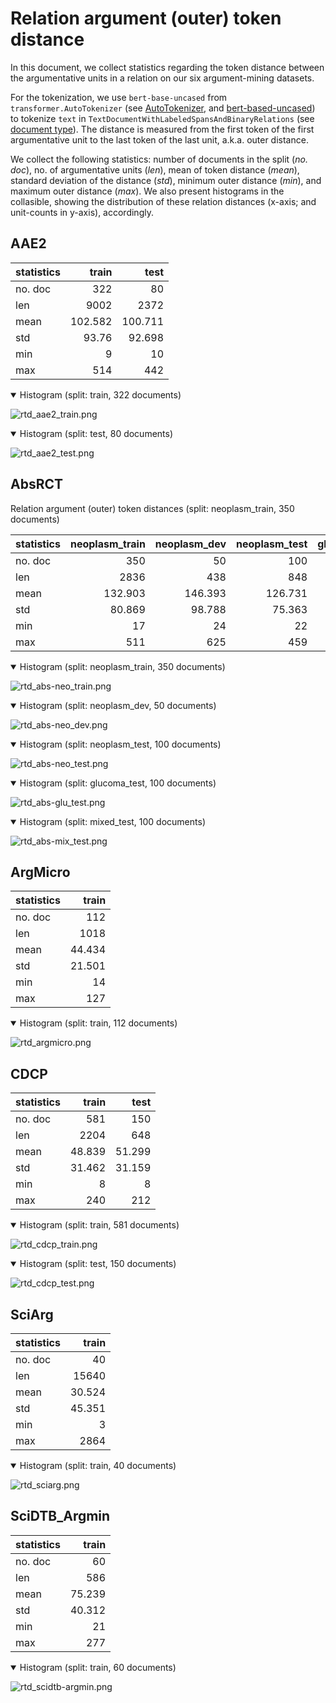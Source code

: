 # Relation argument (outer) token distance

In this document, we collect statistics regarding the token distance between the argumentative units in a relation on our six argument-mining datasets.

For the tokenization, we use `bert-base-uncased` from `transformer.AutoTokenizer` (see [AutoTokenizer](https://huggingface.co/docs/transformers/v4.37.1/en/model_doc/auto#transformers.AutoTokenizer), and [bert-based-uncased](https://huggingface.co/bert-base-uncased))
to tokenize `text` in `TextDocumentWithLabeledSpansAndBinaryRelations` (see [document type](https://github.com/ChristophAlt/pytorch-ie/blob/main/src/pytorch_ie/documents.py)).
The distance is measured from the first token of the first argumentative unit to the last token of the last unit, a.k.a. outer distance.

We collect the following statistics: number of documents in the split (*no. doc*), no. of argumentative units (*len*), mean of token distance (*mean*), standard deviation of the distance (*std*), minimum outer distance (*min*), and maximum outer distance (*max*).
We also present histograms in the collasible, showing the distribution of these relation distances (x-axis; and unit-counts in y-axis), accordingly.

## AAE2

| statistics |   train |    test |
| :--------- | ------: | ------: |
| no. doc    |     322 |      80 |
| len        |    9002 |    2372 |
| mean       | 102.582 | 100.711 |
| std        |   93.76 |  92.698 |
| min        |       9 |      10 |
| max        |     514 |     442 |

<details open>
  <summary>Histogram (split: train, 322 documents)</summary>

![rtd_aae2_train.png](img%2Frelation_token_distance%2Frtd_aae2_train.png)

</details>
  <details open>
  <summary>Histogram (split: test, 80 documents)</summary>

![rtd_aae2_test.png](img%2Frelation_token_distance%2Frtd_aae2_test.png)

</details>

## AbsRCT

Relation argument (outer) token distances (split: neoplasm_train, 350 documents)

| statistics | neoplasm_train | neoplasm_dev | neoplasm_test | glaucoma_test | mixed_test |
| :--------- | -------------: | -----------: | ------------: | ------------: | ---------: |
| no. doc    |            350 |           50 |           100 |           100 |        100 |
| len        |           2836 |          438 |           848 |           734 |        658 |
| mean       |        132.903 |      146.393 |       126.731 |       159.166 |    145.067 |
| std        |         80.869 |       98.788 |        75.363 |        83.885 |     77.921 |
| min        |             17 |           24 |            22 |            26 |         23 |
| max        |            511 |          625 |           459 |           488 |        459 |

<details open>
  <summary>Histogram (split: neoplasm_train, 350 documents)</summary>

![rtd_abs-neo_train.png](img%2Frelation_token_distance%2Frtd_abs-neo_train.png)

</details>
  <details open>
  <summary>Histogram (split: neoplasm_dev, 50 documents)</summary>

![rtd_abs-neo_dev.png](img%2Frelation_token_distance%2Frtd_abs-neo_dev.png)

</details>
  <details open>
  <summary>Histogram (split: neoplasm_test, 100 documents)</summary>

![rtd_abs-neo_test.png](img%2Frelation_token_distance%2Frtd_abs-neo_test.png)

</details>
  <details open>
  <summary>Histogram (split: glucoma_test, 100 documents)</summary>

![rtd_abs-glu_test.png](img%2Frelation_token_distance%2Frtd_abs-glu_test.png)

</details>
  <details open>
  <summary>Histogram (split: mixed_test, 100 documents)</summary>

![rtd_abs-mix_test.png](img%2Frelation_token_distance%2Frtd_abs-mix_test.png)

</details>

## ArgMicro

| statistics |  train |
| :--------- | -----: |
| no. doc    |    112 |
| len        |   1018 |
| mean       | 44.434 |
| std        | 21.501 |
| min        |     14 |
| max        |    127 |

<details open>
  <summary>Histogram (split: train, 112 documents)</summary>

![rtd_argmicro.png](img%2Frelation_token_distance%2Frtd_argmicro.png)

</details>

## CDCP

| statistics |  train |   test |
| :--------- | -----: | -----: |
| no. doc    |    581 |    150 |
| len        |   2204 |    648 |
| mean       | 48.839 | 51.299 |
| std        | 31.462 | 31.159 |
| min        |      8 |      8 |
| max        |    240 |    212 |

<details open>
  <summary>Histogram (split: train, 581 documents)</summary>

![rtd_cdcp_train.png](img%2Frelation_token_distance%2Frtd_cdcp_train.png)

</details>
  <details open>
  <summary>Histogram (split: test, 150 documents)</summary>

![rtd_cdcp_test.png](img%2Frelation_token_distance%2Frtd_cdcp_test.png)

</details>

## SciArg

| statistics |  train |
| :--------- | -----: |
| no. doc    |     40 |
| len        |  15640 |
| mean       | 30.524 |
| std        | 45.351 |
| min        |      3 |
| max        |   2864 |

<details open>
  <summary>Histogram (split: train, 40 documents)</summary>

![rtd_sciarg.png](img%2Frelation_token_distance%2Frtd_sciarg.png)

</details>

## SciDTB_Argmin

| statistics |  train |
| :--------- | -----: |
| no. doc    |     60 |
| len        |    586 |
| mean       | 75.239 |
| std        | 40.312 |
| min        |     21 |
| max        |    277 |

<details open>
  <summary>Histogram (split: train, 60 documents)</summary>

![rtd_scidtb-argmin.png](img%2Frelation_token_distance%2Frtd_scidtb-argmin.png)

</details>
